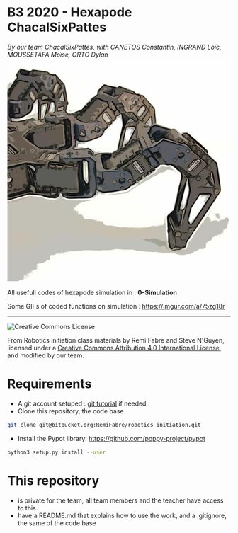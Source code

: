 # B3 2020 - Hexapode ChacalSixPattes
_By our team ChacalSixPattes, with CANETOS Constantin, INGRAND Loïc, MOUSSETAFA Moïse,	ORTO Dylan_
![Screenshot](title.jpg) 

All usefull codes of hexapode simulation in : **0-Simulation**

Some GIFs of coded functions on simulation : 
https://imgur.com/a/75zg18r

---

![Creative Commons License](https://i.creativecommons.org/l/by/4.0/88x31.png)

From Robotics initiation class materials by Remi Fabre and Steve N'Guyen, licensed under a [Creative Commons Attribution 4.0 International License](https://creativecommons.org/licenses/by/4.0/), and modified by our team.

# Requirements

- A git account setuped : [git tutorial](https://www.atlassian.com/git/tutorials/setting-up-a-repository) if needed.
- Clone this repository, the code base 
```bash
git clone git@bitbucket.org:RemiFabre/robotics_initiation.git
```
- Install the Pypot library: https://github.com/poppy-project/pypot
```bash
python3 setup.py install --user
```

# This repository
- is private for the team, all team members and the teacher have access to this.
- have a README.md that explains how to use the work, and a .gitignore, the same of the code base

